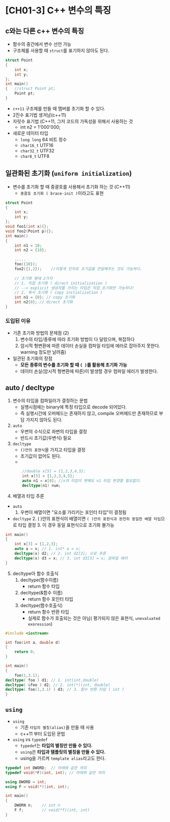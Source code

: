 # [CH01-3] C++ 변수의 특징
## c와는 다른 c++ 변수의 특징
- 함수의 중간에서 변수 선언 가능
- 구조체를 사용할 때 `struct`를 표기하지 않아도 된다.
```c++
struct Point
{
	int x;
	int y;
};
int main()
{	//struct Point pt;
	Point pt;
}
```
- `c++11` 구조체를 만들 때 멤버를 초기화 할 수 있다.
- 2진수 표기법  생겨남(c++11)
- 자릿수 표기법 (C++11, 그저 코드의 가독성을 위해서 사용하는 것
	- int n2 = 1'000'000;
- 새로운 데이터 타입
	- `long long` 64 비트 정수
	- `char16_t` UTF16
	- `char32_t` UTF32
	- `char8_t` UTF8

## 일관화된 초기화 (`uniform initialization`)

- 변수를 초기화 할 때 중괄호를 사용해서 초기화 하는 것 (C++11) 
	- `중괄호 초기화 ( brace-init )`이라고도 표현
```c++
struct Point
{
	int x;
	int y;
};
void foo1(int x){};
void foo2(Point p){};
int main()
{
	int n1 = 10;
	int n2 = {10};

	.....
	foo({10});
	foo2({1,2});	//이렇게 인자로 초기값을 전달해주는 것도 가능하다.
	
	// 초기화 형태 2가지
	// 1. 직접 초기화 ( direct initialization )
	// --> explicit 생성자를 가지는 타입은 직접 초기화만 가능하다!
	// 2. 복사 초기화 ( copy initialization )
	int n1 = {0}; // copy 초기화
	int n2{0}; // direct 초기화
}
```

### 도입된 이유
- 기존 초기화 방법의 문제점 (2)
	1. 변수의 타입/종류에 따라 초기화 방법이 다 달랐으며, 복잡하다
	2. 암시적 형변환에 따른 데이터 손실을 컴파일 타임에 에러로 잡아주지 못한다. warning 정도만 날려줌)
- 일관된 초기화의 장점
	- **모든 종류의 변수를 초기화 할 때 `{ }`를 활용해 초기화 가능**
	- 데이터 손실(암시적 형변환에 따른)이 발생할 경우 컴파일 에러가 발생한다.

## auto / decltype

1. 변수의 타입을 컴파일러가 결정하는 문법
	- 실행시점에는 binary에 특정 타입으로 decode 되어있다.
	- 즉 실행시간에 오버헤드는 존재하지 않고, compile 오버헤드만 존재하므로 부담 가지지 않아도 된다.
2. `auto`
	- 우변의 수식으로 좌변의 타입을 결정
	- 반드시 초기값(우변식) 필요
3. `decltype`
	- `()안의 표현식`을 가지고 타입을 결정
	- 초기값이 없어도 된다.
	- 
	```c++
		//double x[5] = {1,2,3,4,5};
		int x[5] = {1,2,3,4,5};
		auto n1 = x[0]; //x의 타입이 변해도 n1 타입 변경할 필요없다.
		decltype(n1) num;
	```
4. 배열과 타입 추론
- `auto`
	1. 우변이 배열이면 "요소를 가리키는 포인터 타입"이 결정됨
- `decltype`
	2. ( )안의 표현식이 배열이면 `( )안의 표현식과 완전히 동일한 배열 타입`으로 타입 결정
	3. 이 경우 동일 표현식으로 초기화 불가능 
```c++
int main()
{
	int x[3] = {1,2,3};
	auto a = x;	// 1. int* a = x;
	decltype(x) d2; // 2. int d2[3]; 으로 추론
	decltype(x) d3 = x; // 3. int d3[3] = x; 컴파일 에러
}
```
5. decltype아 함수 호출식
	1. decltype(함수이름)
		- return 함수 타입 
	2. decltype(&함수 이름)
		- return 함수 포인터 타입
	3. decltype(함수호출식)
		- return 함수 반환 타입
		- 실제로 함수가 호출되는 것은 아님( 평가되지 않은 표현식, `unevaluated exoression`)
	
```c++
#include <iostream>

int foo(int a, double d)
{
	return 0;
}

int main()
{
	foo(1,3.1);
decltype( foo ) d1;	// 1. int(int,double)
decltype( &foo ) d2; // 2. int(*)(int, double)
decltype( foo(1,3.1) ) d3; // 3. 함수 반환 타입 ( int )
}
```

## `using`

- `using`
	- 기존 `타입의 별칭(alias)`을 만들 때 사용
	- c++11 부터 도입된 문법
- `using` vs `typedef`
	- `typedef`는 **타입의 별칭만 만들 수 있다.**
	- `using`은 **타입과 템플릿의 별칭을 만들 수 있다.**
	- using을 가르켜 `template alias`라고도 한다.
```c++
typedef int DWORD;	// 아래와 같은 의미
typedef void(*F)(int, int);	// 아래와 같은 의미

using DWORD = int;
using F = void(*)(int, int);

int main()
{
	DWORN n;	// int n
	F f;		// void(*f)(int, int)
}
```
